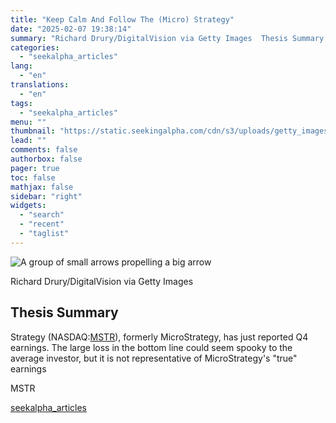 ```yaml
---
title: "Keep Calm And Follow The (Micro) Strategy"
date: "2025-02-07 19:38:14"
summary: "Richard Drury/DigitalVision via Getty Images  Thesis Summary Strategy (NASDAQ:MSTR), formerly MicroStrategy, has just reported Q4 earnings. The large loss in the bottom line could seem spooky to the average investor, but it is not representative of MicroStrategy's \"true\" earnings MSTR"
categories:
  - "seekalpha_articles"
lang:
  - "en"
translations:
  - "en"
tags:
  - "seekalpha_articles"
menu: ""
thumbnail: "https://static.seekingalpha.com/cdn/s3/uploads/getty_images/1211368484/image_1211368484.jpg"
lead: ""
comments: false
authorbox: false
pager: true
toc: false
mathjax: false
sidebar: "right"
widgets:
  - "search"
  - "recent"
  - "taglist"
---
```


![A group of small arrows propelling a big arrow](https://static.seekingalpha.com/cdn/s3/uploads/getty_images/1211368484/image_1211368484.jpg?io=getty-c-w750)



Richard Drury/DigitalVision via Getty Images





Thesis Summary
--------------

Strategy (NASDAQ:[MSTR](https://seekingalpha.com/symbol/MSTR "Strategy")), formerly MicroStrategy, has just reported Q4 earnings. The large loss in the bottom line could seem spooky to the average investor, but it is not representative of MicroStrategy's "true" earnings

MSTR

[seekalpha_articles](https://seekingalpha.com/article/4756110-keep-calm-and-follow-the-micro-strategy)
